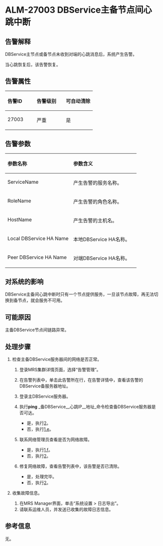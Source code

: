 # ALM-27003 DBService主备节点间心跳中断<a name="alm_27003"></a>

## 告警解释<a name="zh-cn_topic_0191813956_section48623408"></a>

DBService主节点或备节点未收到对端的心跳消息后，系统产生告警。

当心跳恢复后，该告警恢复。

## 告警属性<a name="zh-cn_topic_0191813956_section34957489"></a>

<a name="zh-cn_topic_0191813956_table18176840"></a>
<table><thead align="left"><tr id="zh-cn_topic_0191813956_row123050"><th class="cellrowborder" valign="top" width="33.33333333333333%" id="mcps1.1.4.1.1"><p id="zh-cn_topic_0191813956_p9967070"><a name="zh-cn_topic_0191813956_p9967070"></a><a name="zh-cn_topic_0191813956_p9967070"></a>告警ID</p>
</th>
<th class="cellrowborder" valign="top" width="33.33333333333333%" id="mcps1.1.4.1.2"><p id="zh-cn_topic_0191813956_p2026335"><a name="zh-cn_topic_0191813956_p2026335"></a><a name="zh-cn_topic_0191813956_p2026335"></a>告警级别</p>
</th>
<th class="cellrowborder" valign="top" width="33.33333333333333%" id="mcps1.1.4.1.3"><p id="zh-cn_topic_0191813956_p29915412"><a name="zh-cn_topic_0191813956_p29915412"></a><a name="zh-cn_topic_0191813956_p29915412"></a>可自动清除</p>
</th>
</tr>
</thead>
<tbody><tr id="zh-cn_topic_0191813956_row7229285"><td class="cellrowborder" valign="top" width="33.33333333333333%" headers="mcps1.1.4.1.1 "><p id="zh-cn_topic_0191813956_p48701244"><a name="zh-cn_topic_0191813956_p48701244"></a><a name="zh-cn_topic_0191813956_p48701244"></a>27003</p>
</td>
<td class="cellrowborder" valign="top" width="33.33333333333333%" headers="mcps1.1.4.1.2 "><p id="zh-cn_topic_0191813956_p52486654"><a name="zh-cn_topic_0191813956_p52486654"></a><a name="zh-cn_topic_0191813956_p52486654"></a>严重</p>
</td>
<td class="cellrowborder" valign="top" width="33.33333333333333%" headers="mcps1.1.4.1.3 "><p id="zh-cn_topic_0191813956_p23560597"><a name="zh-cn_topic_0191813956_p23560597"></a><a name="zh-cn_topic_0191813956_p23560597"></a>是</p>
</td>
</tr>
</tbody>
</table>

## 告警参数<a name="zh-cn_topic_0191813956_section46181951"></a>

<a name="zh-cn_topic_0191813956_table29360233"></a>
<table><thead align="left"><tr id="zh-cn_topic_0191813956_row2035480"><th class="cellrowborder" valign="top" width="50%" id="mcps1.1.3.1.1"><p id="zh-cn_topic_0191813956_p30656219"><a name="zh-cn_topic_0191813956_p30656219"></a><a name="zh-cn_topic_0191813956_p30656219"></a>参数名称</p>
</th>
<th class="cellrowborder" valign="top" width="50%" id="mcps1.1.3.1.2"><p id="zh-cn_topic_0191813956_p125790"><a name="zh-cn_topic_0191813956_p125790"></a><a name="zh-cn_topic_0191813956_p125790"></a>参数含义</p>
</th>
</tr>
</thead>
<tbody><tr id="zh-cn_topic_0191813956_row10189001"><td class="cellrowborder" valign="top" width="50%" headers="mcps1.1.3.1.1 "><p id="zh-cn_topic_0191813956_p20002757"><a name="zh-cn_topic_0191813956_p20002757"></a><a name="zh-cn_topic_0191813956_p20002757"></a>ServiceName</p>
</td>
<td class="cellrowborder" valign="top" width="50%" headers="mcps1.1.3.1.2 "><p id="zh-cn_topic_0191813956_p9610617"><a name="zh-cn_topic_0191813956_p9610617"></a><a name="zh-cn_topic_0191813956_p9610617"></a>产生告警的服务名称。</p>
</td>
</tr>
<tr id="zh-cn_topic_0191813956_row19386696"><td class="cellrowborder" valign="top" width="50%" headers="mcps1.1.3.1.1 "><p id="zh-cn_topic_0191813956_p26818564"><a name="zh-cn_topic_0191813956_p26818564"></a><a name="zh-cn_topic_0191813956_p26818564"></a>RoleName</p>
</td>
<td class="cellrowborder" valign="top" width="50%" headers="mcps1.1.3.1.2 "><p id="zh-cn_topic_0191813956_p24820109"><a name="zh-cn_topic_0191813956_p24820109"></a><a name="zh-cn_topic_0191813956_p24820109"></a>产生告警的角色名称。</p>
</td>
</tr>
<tr id="zh-cn_topic_0191813956_row22054394"><td class="cellrowborder" valign="top" width="50%" headers="mcps1.1.3.1.1 "><p id="zh-cn_topic_0191813956_p41575456"><a name="zh-cn_topic_0191813956_p41575456"></a><a name="zh-cn_topic_0191813956_p41575456"></a>HostName</p>
</td>
<td class="cellrowborder" valign="top" width="50%" headers="mcps1.1.3.1.2 "><p id="zh-cn_topic_0191813956_p12168775"><a name="zh-cn_topic_0191813956_p12168775"></a><a name="zh-cn_topic_0191813956_p12168775"></a>产生告警的主机名。</p>
</td>
</tr>
<tr id="zh-cn_topic_0191813956_row42410114"><td class="cellrowborder" valign="top" width="50%" headers="mcps1.1.3.1.1 "><p id="zh-cn_topic_0191813956_p12667213"><a name="zh-cn_topic_0191813956_p12667213"></a><a name="zh-cn_topic_0191813956_p12667213"></a>Local DBService HA Name</p>
</td>
<td class="cellrowborder" valign="top" width="50%" headers="mcps1.1.3.1.2 "><p id="zh-cn_topic_0191813956_p19411308"><a name="zh-cn_topic_0191813956_p19411308"></a><a name="zh-cn_topic_0191813956_p19411308"></a>本地DBService HA名称。</p>
</td>
</tr>
<tr id="zh-cn_topic_0191813956_row40484047"><td class="cellrowborder" valign="top" width="50%" headers="mcps1.1.3.1.1 "><p id="zh-cn_topic_0191813956_p57982344"><a name="zh-cn_topic_0191813956_p57982344"></a><a name="zh-cn_topic_0191813956_p57982344"></a>Peer DBService HA Name</p>
</td>
<td class="cellrowborder" valign="top" width="50%" headers="mcps1.1.3.1.2 "><p id="zh-cn_topic_0191813956_p66058249"><a name="zh-cn_topic_0191813956_p66058249"></a><a name="zh-cn_topic_0191813956_p66058249"></a>对端DBService HA名称。</p>
</td>
</tr>
</tbody>
</table>

## 对系统的影响<a name="zh-cn_topic_0191813956_section12984378"></a>

DBService主备间心跳中断时只有一个节点提供服务，一旦该节点故障，再无法切换到备节点，就会服务不可用。

## 可能原因<a name="zh-cn_topic_0191813956_section49750539"></a>

主备DBService节点间链路异常。

## 处理步骤<a name="zh-cn_topic_0191813956_section45101667"></a>

1.  检查主备DBService服务器间的网络是否正常。
    1.  登录MRS集群详情页面，选择“告警管理”。
    2.  在告警列表中，单击此告警所在行，在告警详情中，查看该告警的DBService备服务器地址。
    3.  登录主DBService服务器。
    4.  执行**ping** _备DBService__心跳IP__地址_命令检查备DBService服务器是否可达。
        -   是，执行[2](#zh-cn_topic_0191813956_li572522141314)。
        -   否，执行[1.e](#zh-cn_topic_0191813956_alm-27002_2_mmccppss_step2)。

    5.  <a name="zh-cn_topic_0191813956_alm-27002_2_mmccppss_step2"></a>联系网络管理员查看是否为网络故障。
        -   是，执行[1.f](#zh-cn_topic_0191813956_alm-27002_2_mmccppss_s4)。
        -   否，执行[2](#zh-cn_topic_0191813956_li572522141314)。

    6.  <a name="zh-cn_topic_0191813956_alm-27002_2_mmccppss_s4"></a>修复网络故障，查看告警列表中，该告警是否已清除。
        -   是，处理完毕。
        -   否，执行[2](#zh-cn_topic_0191813956_li572522141314)。

2.  <a name="zh-cn_topic_0191813956_li572522141314"></a>收集故障信息。
    1.  在MRS Manager界面，单击“系统设置 \> 日志导出”。
    2.  请联系运维人员，并发送已收集的故障日志信息。


## 参考信息<a name="zh-cn_topic_0191813956_section3261819"></a>

无。

